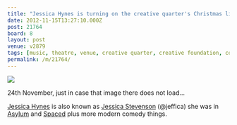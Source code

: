 ```yaml
---
title: "Jessica Hynes is turning on the creative quarter's Christmas lights"
date: 2012-11-15T13:27:10.000Z
post: 21764
board: 8
layout: post
venue: v2879
tags: [music, theatre, venue, creative quarter, creative foundation, comedy, bar, food, jessica stevenson, jessica hynes, spaced, creative quarter, christmas lights, asylum]
permalink: /m/21764/
---
```

<img src="https://pbs.twimg.com/media/A7vev2uCEAET-5w.jpg:large" />

24th November, just in case that image there does not load...

<a href="/wiki/jessica+hynes">Jessica Hynes</a> is also known as <a href="/wiki/jessica+stevenson">Jessica Stevenson</a> (@jeffica) she was in <a href="/wiki/asylum">Asylum</a> and <a href="/wiki/spaced">Spaced</a> plus more modern comedy things.
